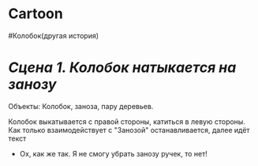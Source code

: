# Cartoon

#Колобок(другая история)

# *Сцена 1. Колобок натыкается на занозу*
Объекты: Колобок, заноза, пару деревьев.

Колобок выкатывается с правой стороны, катиться в левую стороны. Как только взаимодействует с "Занозой" останавливается, далее идёт текст
- Ох, как же так. Я не смогу убрать занозу ручек, то нет!
